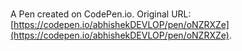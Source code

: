 # 

A Pen created on CodePen.io. Original URL: [https://codepen.io/abhishekDEVLOP/pen/oNZRXZe](https://codepen.io/abhishekDEVLOP/pen/oNZRXZe).


